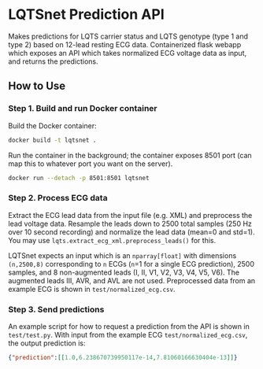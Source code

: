 # LQTSnet Prediction API

Makes predictions for LQTS carrier status and LQTS genotype (type 1 and type 2) based on 12-lead resting ECG data. Containerized flask webapp which exposes an API which takes normalized ECG voltage data as input, and returns the predictions.

## How to Use

### Step 1. Build and run Docker container

Build the Docker container:

```bash
docker build -t lqtsnet .
```

Run the container in the background; the container exposes 8501 port (can map this to whatever port you want on the server). 

```bash
docker run --detach -p 8501:8501 lqtsnet
```

### Step 2. Process ECG data

Extract the ECG lead data from the input file (e.g. XML) and preprocess the lead voltage data. Resample the leads down to 2500 total samples (250 Hz over 10 second recording) and normalize the lead data (mean=0 and std=1). You may use `lqts.extract_ecg_xml.preprocess_leads()` for this. 

LQTSnet expects an input which is an `nparray[float]` with dimensions `(n,2500,8)` corresponding to `n` ECGs (`n`=1 for a single ECG prediction), 2500 samples, and 8 non-augmented leads (I, II, V1, V2, V3, V4, V5, V6). The augmented leads III, AVR, and AVL are not used. Preprocessed data from an example ECG is shown in `test/normalized_ecg.csv`. 

### Step 3. Send predictions

An example script for how to request a prediction from the API is shown in `test/test.py`. With input from the example ECG `test/normalized_ecg.csv`, the output prediction is:

```json
{"prediction":[[1.0,6.238670739950117e-14,7.81060166630404e-13]]}
```